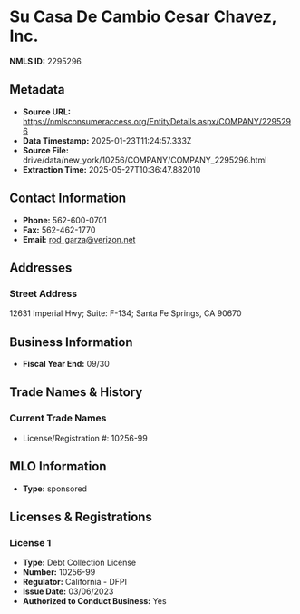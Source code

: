 # Su Casa De Cambio Cesar Chavez, Inc.

**NMLS ID:** 2295296

## Metadata
- **Source URL:** https://nmlsconsumeraccess.org/EntityDetails.aspx/COMPANY/2295296
- **Data Timestamp:** 2025-01-23T11:24:57.333Z
- **Source File:** drive/data/new_york/10256/COMPANY/COMPANY_2295296.html
- **Extraction Time:** 2025-05-27T10:36:47.882010

## Contact Information
- **Phone:** 562-600-0701
- **Fax:** 562-462-1770
- **Email:** rod_garza@verizon.net

## Addresses
### Street Address
12631 Imperial Hwy; Suite: F-134; Santa Fe Springs, CA 90670

## Business Information
- **Fiscal Year End:** 09/30

## Trade Names & History
### Current Trade Names
- License/Registration #: 10256-99

## MLO Information
- **Type:** sponsored

## Licenses & Registrations

### License 1
- **Type:** Debt Collection License
- **Number:** 10256-99
- **Regulator:** California - DFPI
- **Issue Date:** 03/06/2023
- **Authorized to Conduct Business:** Yes
